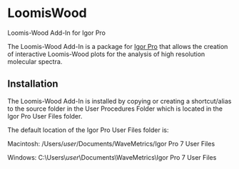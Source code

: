 # LoomisWood
Loomis-Wood Add-In for Igor Pro

The Loomis-Wood Add-In is a package for [Igor Pro](http://wavemetrics.com) that allows the creation of interactive Loomis-Wood plots for the analysis of high resolution molecular spectra.

## Installation

The Loomis-Wood Add-In is installed by copying or creating a shortcut/alias to the source folder in the User Procedures Folder which is located in the Igor Pro User Files folder.

The default location of the Igor Pro User Files folder is:

  Macintosh:
    /Users/*user*/Documents/WaveMetrics/Igor Pro 7 User Files

  Windows:
    C:\Users\\*user*\Documents\WaveMetrics\Igor Pro 7 User Files
